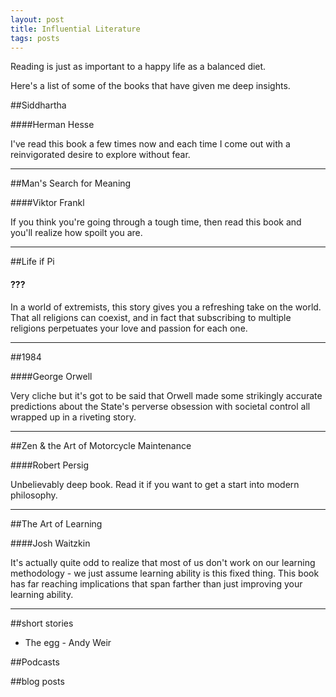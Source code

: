 ```yaml
---
layout: post
title: Influential Literature
tags: posts
---
```


Reading is just as important to a happy life as a balanced diet. 

Here's a list of some of the books that have given me deep insights. 


##Siddhartha

####Herman Hesse

I've read this book a few times now and each time I come out with a reinvigorated desire to explore without fear. 

---

##Man's Search for Meaning

####Viktor Frankl

If you think you're going through a tough time, then read this book and you'll realize how spoilt you are. 

---

##Life if Pi

#### ???

In a world of extremists, this story gives you a refreshing take on the world. That all religions can coexist, and in fact that subscribing to multiple religions perpetuates your love and passion for each one.

---

##1984

####George Orwell

Very cliche but it's got to be said that Orwell made some strikingly accurate predictions about the State's perverse obsession with societal control all wrapped up in a riveting story. 

---

##Zen & the Art of Motorcycle Maintenance

####Robert Persig

Unbelievably deep book. Read it if you want to get a start into modern philosophy. 

---

##The Art of Learning

####Josh Waitzkin

It's actually quite odd to realize that most of us don't work on our learning methodology - we just assume learning ability is this fixed thing. This book has far reaching implications that span farther than just improving your learning ability. 

---

##short stories

* The egg - Andy Weir

##Podcasts

##blog posts




